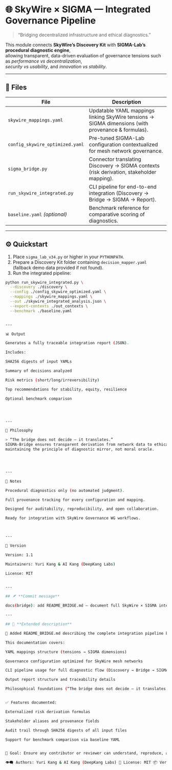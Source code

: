 # 🌐 SkyWire × SIGMA — Integrated Governance Pipeline

> “Bridging decentralized infrastructure and ethical diagnostics.”

This module connects **SkyWire’s Discovery Kit** with **SIGMA-Lab’s procedural diagnostic engine**,  
allowing transparent, data-driven evaluation of governance tensions such as *performance vs decentralization*,  
*security vs usability*, and *innovation vs stability*.

---

## 📂 Files

| File | Description |
|------|--------------|
| `skywire_mappings.yaml` | Updatable YAML mappings linking SkyWire tensions → SIGMA dimensions (with provenance & formulas). |
| `config_skywire_optimized.yaml` | Pre-tuned SIGMA-Lab configuration contextualized for mesh network governance. |
| `sigma_bridge.py` | Connector translating Discovery → SIGMA contexts (risk derivation, stakeholder mapping). |
| `run_skywire_integrated.py` | CLI pipeline for end-to-end integration (Discovery → Bridge → SIGMA → Report). |
| `baseline.yaml` *(optional)* | Benchmark reference for comparative scoring of diagnostics. |

---

## ⚙️ Quickstart

1. Place `sigma_lab_v34.py` or higher in your `PYTHONPATH`.  
2. Prepare a Discovery Kit folder containing `decision_mapper.yaml`  
   (fallback demo data provided if not found).  
3. Run the integrated pipeline:

```bash
python run_skywire_integrated.py \
  --discovery ./discovery \
  --config ./config_skywire_optimized.yaml \
  --mappings ./skywire_mappings.yaml \
  --out ./skywire_integrated_analysis.json \
  --export-contexts ./out_contexts \
  --benchmark ./baseline.yaml


---

📊 Output

Generates a fully traceable integration report (JSON).

Includes:

SHA256 digests of input YAMLs

Summary of decisions analyzed

Risk metrics (short/long/irreversibility)

Top recommendations for stability, equity, resilience

Optional benchmark comparison




---

🧠 Philosophy

> “The bridge does not decide — it translates.”
SIGMA-Bridge ensures transparent derivation from network data to ethical reasoning,
maintaining the principle of diagnostic mirror, not moral oracle.




---

🧩 Notes

Procedural diagnostics only (no automated judgment).

Full provenance tracking for every configuration and mapping.

Designed for auditability, reproducibility, and open collaboration.

Ready for integration with SkyWire Governance WG workflows.



---

🧪 Version

Version: 1.1

Maintainers: Yuri Kang & AI Kang (DeepKang Labs)

License: MIT


---

## 🪶 **Commit message**

docs(bridge): add README_BRIDGE.md – document full SkyWire × SIGMA integration pipeline

---

## 🧠 **Extended description**

📘 Added README_BRIDGE.md describing the complete integration pipeline between SkyWire’s Discovery Kit and SIGMA-Lab via Sigma-Bridge.

This documentation covers:

YAML mappings structure (tensions → SIGMA dimensions)

Governance configuration optimized for SkyWire mesh networks

CLI pipeline usage for full diagnostic flow (Discovery → Bridge → SIGMA → Report)

Output report structure and traceability details

Philosophical foundations (“The bridge does not decide — it translates.”)


✅ Features documented:

Externalized risk derivation formulas

Stakeholder aliases and provenance fields

Audit trail through SHA256 digests of all input files

Support for benchmark comparison via baseline YAML


🧩 Goal: Ensure any contributor or reviewer can understand, reproduce, and extend the SkyWire × SIGMA integrated governance diagnostics without prior context.

👁️‍🗨️ Authors: Yuri Kang & AI Kang (DeepKang Labs) 🪪 License: MIT 📦 Version: v1.1 (Bridge Documentation)
